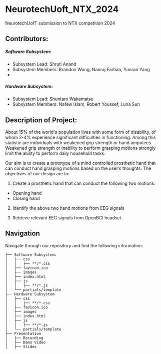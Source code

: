 # NeurotechUoft_NTX_2024
NeurotechUofT submission to NTX competition 2024

## Contributors:
##### Software Subsystem: 
* Subsystem Lead: Shruti Anand 
* Subsystem Members: Brandon Wong, Naoraj Farhan, Yunran Yang
* 
##### Hardware Subsystem:
* Subsystem Lead: Shuntaro Wakamatsu
* Subsystem Members: Nafew Islam, Robert Youssef, Luna Sun 

## Description of Project: 

About 15% of the world's population lives with some form of disability, of whom 2-4% experience significant difficulties in functioning. Among this statistic are individuals with weakened grip strength or hand amputees. Weakened grip strength or inability to perform grasping motions strongly limit the ability to perform daily household tasks. 

Our aim is to create a prototype of a mind controlled prosthetic hand that can conduct hand grasping motions based on the user’s thoughts. The objectives of our design are to: 
1) Create a prosthetic hand that can conduct the following two motions:
* Opening hand 
* Closing hand 

2) Identify the above two hand motions from EEG signals 

3) Retrieve relevant EEG signals from OpenBCI headset

## Navigation

Navigate through our repository and find the following information: 
```
├── Software Subsystem:
│   ├── css
│   │   ├── **/*.css
│   ├── favicon.ico
│   ├── images
│   ├── index.html
│   ├── js
│   │   ├── **/*.js
│   └── partials/template
├── Hardware Subsystem
│   ├── css
│   │   ├── **/*.css
│   ├── favicon.ico
│   ├── images
│   ├── index.html
│   ├── js
│   │   ├── **/*.js
│   └── partials/template
├── Presentation
│   ├── Recording
│   ├── Demo Video
│   ├── Slides

```
